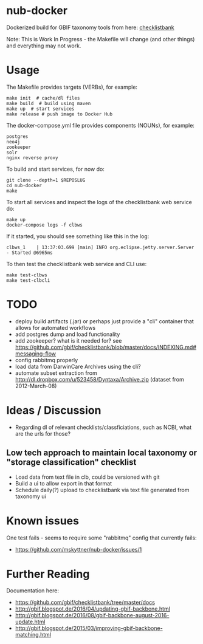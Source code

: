 # nub-docker

Dockerized build for GBIF taxonomy tools from here: [checklistbank](https://github.com/gbif/checklistbank)

Note: This is Work In Progress - the Makefile will change (and other things) and everything may not work.

# Usage

The Makefile provides targets (VERBs), for example:

	make init  # cache/dl files
	make build  # build using maven
	make up  # start services
	make release # push image to Docker Hub	

The docker-compose.yml file provides components (NOUNs), for example:

	postgres
	neo4j
	zookeeper
	solr
	nginx reverse proxy

To build and start services, for now do:
	
	git clone --depth=1 $REPOSLUG
	cd nub-docker
	make

To start all services and inspect the logs of the checklistbank web service do:

	make up
	docker-compose logs -f clbws

If it started, you should see something like this in the log:

	clbws_1    | 13:37:03.699 [main] INFO org.eclipse.jetty.server.Server - Started @6965ms

To then test the checklistbank web service and CLI use:

	make test-clbws
	make test-clbcli

# TODO

- deploy build artifacts (.jar) or perhaps just provide a "cli" container that allows for automated workflows
- add postgres dump and load functionality
- add zookeeper? what is it needed for? see https://github.com/gbif/checklistbank/blob/master/docs/INDEXING.md#messaging-flow
- config rabbitmq properly
- load data from DarwinCare Archives using the cli?
- automate subset extraction from http://dl.dropbox.com/u/523458/Dyntaxa/Archive.zip (dataset from 2012-March-08)

# Ideas / Discussion

- Regarding dl of relevant checklists/classficiations, such as NCBI, what are the urls for those? 

## Low tech approach to maintain local taxonomy or "storage classification" checklist

- Load data from text file in clb, could be versioned with git
- Build a ui to allow export in that format
- Schedule daily(?) upload to checklistbank via text file generated from taxonomy ui

# Known issues

One test fails - seems to require some "rabbitmq" config that currently fails:

- https://github.com/mskyttner/nub-docker/issues/1

# Further Reading

Documentation here:

- https://github.com/gbif/checklistbank/tree/master/docs
- http://gbif.blogspot.de/2016/04/updating-gbif-backbone.html
- http://gbif.blogspot.de/2016/08/gbif-backbone-august-2016-update.html
- http://gbif.blogspot.de/2015/03/improving-gbif-backbone-matching.html
